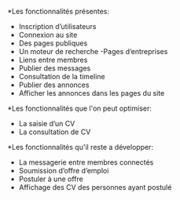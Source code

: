 *Les fonctionnalités présentes:

- Inscription d’utilisateurs
- Connexion au site
- Des pages publiques
- Un moteur de recherche
-Pages d’entreprises
- Liens entre membres
- Publier des messages
- Consultation de la timeline
- Publier des annonces
- Afficher les annonces dans les pages du
site


*Les fonctionnalités que l'on peut optimiser:
- La saisie d’un CV
- La consultation de CV



*Les fonctionnalités qu'il reste a développer:
- La messagerie entre membres 
connectés
- Soumission d’offre d’emploi
- Postuler à une offre
- Affichage des CV des personnes ayant 
postulé



